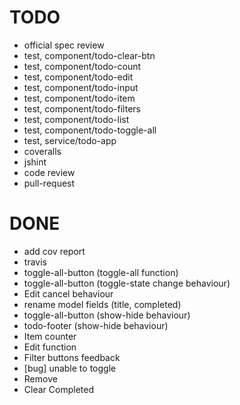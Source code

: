 # TODO
- official spec review
- test, component/todo-clear-btn
- test, component/todo-count
- test, component/todo-edit
- test, component/todo-input
- test, component/todo-item
- test, component/todo-filters
- test, component/todo-list
- test, component/todo-toggle-all
- test, service/todo-app
- coveralls
- jshint
- code review
- pull-request

# DONE
- add cov report
- travis
- toggle-all-button (toggle-all function)
- toggle-all-button (toggle-state change behaviour)
- Edit cancel behaviour
- rename model fields (title, completed)
- toggle-all-button (show-hide behaviour)
- todo-footer (show-hide behaviour)
- Item counter
- Edit function
- Filter buttons feedback
- [bug] unable to toggle
- Remove
- Clear Completed
